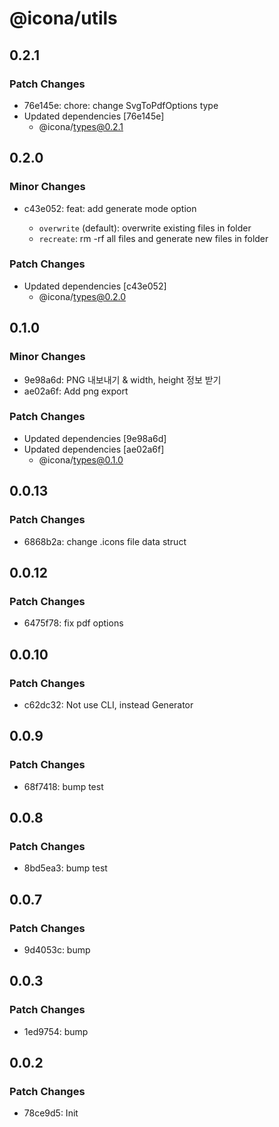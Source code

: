 # @icona/utils

## 0.2.1

### Patch Changes

- 76e145e: chore: change SvgToPdfOptions type
- Updated dependencies [76e145e]
  - @icona/types@0.2.1

## 0.2.0

### Minor Changes

- c43e052: feat: add generate mode option

  - `overwrite` (default): overwrite existing files in folder
  - `recreate`: rm -rf all files and generate new files in folder

### Patch Changes

- Updated dependencies [c43e052]
  - @icona/types@0.2.0

## 0.1.0

### Minor Changes

- 9e98a6d: PNG 내보내기 & width, height 정보 받기
- ae02a6f: Add png export

### Patch Changes

- Updated dependencies [9e98a6d]
- Updated dependencies [ae02a6f]
  - @icona/types@0.1.0

## 0.0.13

### Patch Changes

- 6868b2a: change .icons file data struct

## 0.0.12

### Patch Changes

- 6475f78: fix pdf options

## 0.0.10

### Patch Changes

- c62dc32: Not use CLI, instead Generator

## 0.0.9

### Patch Changes

- 68f7418: bump test

## 0.0.8

### Patch Changes

- 8bd5ea3: bump test

## 0.0.7

### Patch Changes

- 9d4053c: bump

## 0.0.3

### Patch Changes

- 1ed9754: bump

## 0.0.2

### Patch Changes

- 78ce9d5: Init
